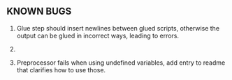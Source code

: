 ## KNOWN BUGS

1. Glue step should insert newlines between glued scripts, otherwise the output can be glued in incorrect ways,
   leading to errors.

2. <script> tags do not update correctly when parameters are tagged on, for example:
   <script src='src/script.js?v=4.2'></script>
   
3. Preprocessor fails when using undefined variables, add entry to readme that clarifies how to use those.